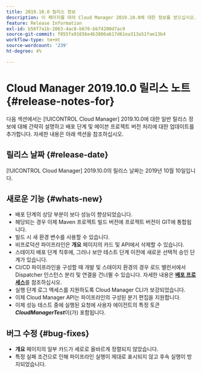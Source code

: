 ```yaml
---
title: 2019.10.0 릴리스 정보
description: 이 페이지를 따라 Cloud Manager 2019.10.0에 대한 정보를 얻으십시오.
feature: Release Information
exl-id: b58f7a1b-2063-4ac8-b676-bb74200d7ac9
source-git-commit: f855fa91656e4b3806a617d61ea313a51fae13b4
workflow-type: tm+mt
source-wordcount: '239'
ht-degree: 4%

---
```


# Cloud Manager 2019.10.0 릴리스 노트 {#release-notes-for}

다음 섹션에서는 [!UICONTROL Cloud Manager] 2019.10.0에 대한 일반 릴리스 정보에 대해 간략히 설명하고 배포 단계 및 메이븐 프로젝트 버전 처리에 대한 업데이트를 추가합니다.
자세한 내용은 아래 섹션을 참조하십시오.

## 릴리스 날짜 {#release-date}

[!UICONTROL Cloud Manager] 2019.10.0의 릴리스 날짜는 2019년 10월 10일입니다.

## 새로운 기능 {#whats-new}

* 배포 단계의 상당 부분이 보다 성능이 향상되었습니다.
* 해당되는 경우 이제 Maven 프로젝트 빌드 버전에 프로젝트 버전이 GIT에 통합됩니다.
* 빌드 시 새 환경 변수를 사용할 수 있습니다.
* 비프로덕션 파이프라인은 **개요** 페이지의 카드 및 API에서 삭제할 수 있습니다.
* 스테이지 배포 단계 직후에, 그러나 보안 테스트 단계 이전에 새로운 선택적 승인 단계가 있습니다.
* CI/CD 파이프라인을 구성할 때 개발 및 스테이지 환경의 경우 로드 밸런서에서 Dispatcher 인스턴스 분리 및 연결을 건너뛸 수 있습니다.
자세한 내용은 **[배포 프로세스](/help/using/code-deployment.md)**&#x200B;를 참조하십시오.
* 실행 단계 로그 액세스를 지원하도록 Cloud Manager CLI가 보강되었습니다.
* 이제 Cloud Manager API는 파이프라인의 구성된 분기 편집을 지원합니다.
* 이제 성능 테스트 중에 실행된 요청에 사용자 에이전트의 특정 토큰 ***CloudManagerTest***&#x200B;이(가) 포함됩니다.

## 버그 수정 {#bug-fixes}

* **개요** 페이지의 일부 카드가 세로로 올바르게 정렬되지 않았습니다.
* 특정 실패 조건으로 인해 파이프라인 실행이 제대로 표시되지 않고 후속 실행이 방지되었습니다.
